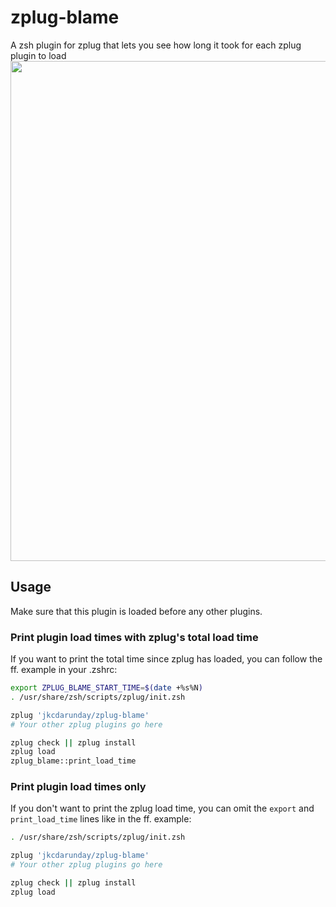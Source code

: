 # zplug-blame
A zsh plugin for zplug that lets you see how long it took for each zplug plugin to load
<img src="https://github.com/jkcdarunday/zplug-blame/assets/4564810/e562774a-24b5-4ba3-8cb9-58584e53bceb" width="800" />

## Usage
Make sure that this plugin is loaded before any other plugins.

### Print plugin load times with zplug's total load time
If you want to print the total time since zplug has loaded, you can follow the ff. example in your .zshrc:
```zsh
export ZPLUG_BLAME_START_TIME=$(date +%s%N)
. /usr/share/zsh/scripts/zplug/init.zsh

zplug 'jkcdarunday/zplug-blame'
# Your other zplug plugins go here

zplug check || zplug install
zplug load
zplug_blame::print_load_time
```

### Print plugin load times only
If you don't want to print the zplug load time, you can omit the `export` and `print_load_time` lines like in the ff. example:
```zsh
. /usr/share/zsh/scripts/zplug/init.zsh

zplug 'jkcdarunday/zplug-blame'
# Your other zplug plugins go here

zplug check || zplug install
zplug load
```

